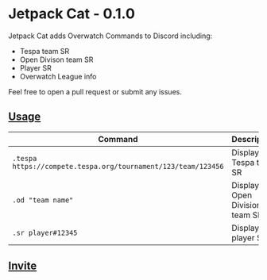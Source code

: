 # Jetpack Cat - 0.1.0
Jetpack Cat adds Overwatch Commands to Discord including:

* Tespa team SR
* Open Divison team SR
* Player SR
* Overwatch League info

Feel free to open a pull request or submit any issues.

## [Usage](www.link.to.future.website)

| Command | Description |
|---|---|
| `.tespa https://compete.tespa.org/tournament/123/team/123456` | Display Tespa team SR |
| `.od "team name"` | Display Open Division team SR |
| `.sr player#12345` | Display player SR |


## [Invite](https://discordapp.com/api/oauth2/authorize?client_id=630828400981966848&permissions=321600&scope=bot)
